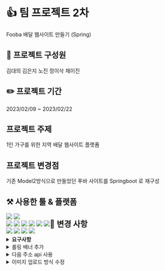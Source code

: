 # :+1:  팀 프로젝트 2차 
Fooba 배달 웹사이트 만들기 (Spring)


## :runner: 프로젝트 구성원 
김대의 김은지 노진 정이삭 채이진


## :pencil2: 프로젝트 기간 
2023/02/09 ~ 2023/02/22


## 프로젝트 주제 
1인 가구를 위한 지역 배달 웹사이트 플랫폼


## 프로젝트 변경점
기존 Model2방식으로 만들었던 푸바 사이트를 Springboot 로 재구성

## ⚒️ 사용한 툴 & 플랫폼
<div style="float:left">
  
  <img src="https://img.shields.io/badge/Spring-6DB33F?style=flat&logo=Spring&logoColor=white"/>
  <img src="https://img.shields.io/badge/Spring Boot-6DB33F?style=flat&logo=Spring Boot&logoColor=white"/><br>
  
  <img src="https://img.shields.io/badge/Oracle-F80000?style=flat&logo=Oracle&logoColor=white"/> 
  <img src="https://img.shields.io/badge/JavaScript-F7DF1E?style=flat&logo=JavaScript&logoColor=white"/>
  <img src="https://img.shields.io/badge/HTML5-E34F26?style=flat&logo=HTML5&logoColor=white"/>
  <img src="https://img.shields.io/badge/CSS3-1572B6?style=flat&logo=CSS3&logoColor=white"/>
  <img src="https://img.shields.io/badge/MySQL-4479A1?style=flat&logo=MySQL&logoColor=white"/> 
  <img src="https://img.shields.io/badge/JQuery-0769AD?style=flat&logo=JQuery&logoColor=white"/><br>
  <img src="https://img.shields.io/badge/Eclipse IDE-2C2255?style=flat&logo=Eclipse IDE&logoColor=white"/>
  <img src="https://img.shields.io/badge/Visual Studio Code-007ACC?style=flat&logo=Visual Studio Code&logoColor=white"/>
  <img src="https://img.shields.io/badge/Apache Tomcat-F8DC75?style=flat&logo=Apache Tomcat&logoColor=white"/>
  <img src="https://img.shields.io/badge/GitHub-181717?style=flat&logo=GitHub&logoColor=white"/>
 
</div>


## 📌 변경 사항
<details>
<summary style="font-weight:bold">요구사항</summary>
<div markdown="1">
  
 <img width="800px" src="https://user-images.githubusercontent.com/115220828/221538497-f71ca706-86d8-40e6-bc65-c601dc7967a1.png">

</div>
</details>

<details>
<summary>롤링 배너 추가</summary>
<div markdown="1">
  
   <img width="800px" src="https://user-images.githubusercontent.com/115220828/221539211-b3ebed68-a5b6-4143-bd36-67c65d64220e.png">
  
   <img width="300px" src="https://user-images.githubusercontent.com/115220828/221539359-85f5c5cb-3566-4f84-938f-08c9675e3682.png">

</details>

<details>
<summary>다음 주소 api 사용 </summary>
<div markdown="1">
 
  <img width="500px" src="https://user-images.githubusercontent.com/115220828/221540550-b659bb0b-fefe-45fa-ba31-00ef41480c18.png">


</div>
</details>
  
<details>
<summary>이미지 업로드 방식 수정 </summary>
<div markdown="1">
 
  <img width="600px" src="https://user-images.githubusercontent.com/115220828/221540824-3e2674ad-3867-4760-8896-ce17bdec06a6.png">
  <img width="600px" src="https://user-images.githubusercontent.com/115220828/221540838-16045d93-6478-472c-a04f-09e8163a0f96.png">

</div>
</details>
